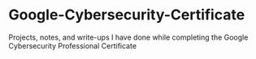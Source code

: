 # Google-Cybersecurity-Certificate
Projects, notes, and write-ups I have done while completing the Google Cybersecurity Professional Certificate
